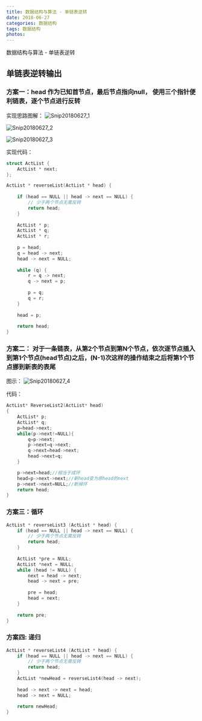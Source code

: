 ```yaml
---
title: 数据结构与算法 - 单链表逆转
date: 2018-06-27 
categories: 数据结构 
tags: 数据结构
photos:  
---
```


数据结构与算法 - 单链表逆转

<!-- more -->

## 单链表逆转输出
 
### 方案一：head 作为已知首节点，最后节点指向null， 使用三个指针便利链表，逐个节点进行反转
 实现思路图解：
 ![Snip20180627_1](http://p95ytk0ix.bkt.clouddn.com/2018-06-27-Snip20180627_1.png)

![Snip20180627_2](http://p95ytk0ix.bkt.clouddn.com/2018-06-27-Snip20180627_2.png)

![Snip20180627_3](http://p95ytk0ix.bkt.clouddn.com/2018-06-27-Snip20180627_3.png)

实现代码：

```c++
struct ActList {
    ActList * next;
};

ActList * reverseList(ActList * head) {
    
    if (head == NULL || head -> next == NULL) {
        // 少于两个节点无需反转
        return head;
    }
    
    ActList * p;
    ActList * q;
    ActList * r;
    
    p = head;
    q = head -> next;
    head -> next = NULL;
    
    while (q) {
        r = q -> next;
        q -> next = p;
        
        p = q;
        q = r;
    }
    
    head = p;
    
    return head;
}
```

### 方案二： 对于一条链表，从第2个节点到第N个节点，依次逐节点插入到第1个节点(head节点)之后，(N-1)次这样的操作结束之后将第1个节点挪到新表的表尾
图示：
![Snip20180627_4](http://p95ytk0ix.bkt.clouddn.com/2018-06-27-Snip20180627_4.png)

代码：

``` c++
ActList* ReverseList2(ActList* head)
{
	ActList* p;
	ActList* q;
	p=head->next;
	while(p->next!=NULL){
		q=p->next;
		p->next=q->next;
		q->next=head->next;
		head->next=q;
	}

	p->next=head;//相当于成环
	head=p->next->next;//新head变为原head的next
	p->next->next=NULL;//断掉环
	return head;  
}

```
### 方案三：循环

```c++
ActList * reverseList3 (ActList * head) {
    if (head == NULL || head -> next == NULL) {
        // 少于两个节点无需反转
        return head;
    }
    
    ActList *pre = NULL;
    ActList *next = NULL;
    while (head != NULL) {
        next = head -> next;
        head -> next = pre;
        
        pre = head;
        head = next;
    }
    
    return pre;
}
```

### 方案四: 递归

```c++
ActList * reverseList4 (ActList * head) {
    if (head == NULL || head -> next == NULL) {
        // 少于两个节点无需反转
        return head;
    }
    ActList *newHead = reverseList4(head -> next);
    
    head -> next -> next = head;
    head -> next = NULL;
    
    return newHead;
}
```


